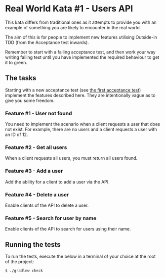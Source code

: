 # Real World Kata #1 - Users API
This kata differs from traditional ones as it attempts to provide you with an example of something you are likely to
encounter in the real world.

The aim of this is for people to implement new features utilising Outside-in TDD (from the Acceptance test inwards).

Remember to start with a failing acceptance test, and then work your way writing failing test until you have implemented
the required behaviour to get it to green.

## The tasks
Starting with a new acceptance test (see [the first acceptance test](src/test/java/upsd/AT_GetUserById.java)) implement
the features described here. They are intentionally vague as to give you some freedom.

### Feature #1 - User not found
You need to implement the scenario when a client requests a user that does not exist. For example, there are no users
and a client requests a user with an ID of 12.

### Feature #2 - Get all users
When a client requests all users, you must return all users found.

### Feature #3 - Add a user
Add the ability for a client to add a user via the API.

### Feature #4 - Delete a user
Enable clients of the API to delete a user.

### Feature #5 - Search for user by name
Enable clients of the API to search for users using their name.

## Running the tests
To run the tests, execute the below in a terminal of your choice at the root of the project:

    $ ./gradlew check